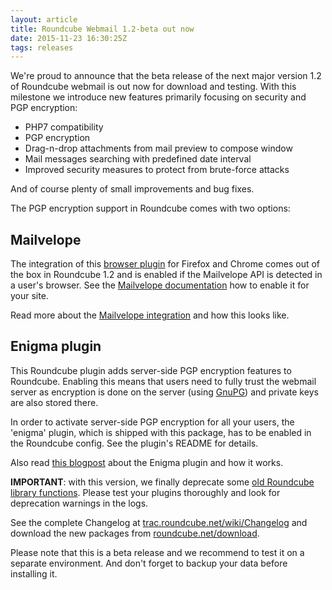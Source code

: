 ```yaml
---
layout: article
title: Roundcube Webmail 1.2-beta out now
date: 2015-11-23 16:30:25Z
tags: releases
---
```

We're proud to announce that the beta release of the next major version 1.2 of 
Roundcube webmail is out now for download and testing. With this milestone 
we introduce new features primarily focusing on security and PGP encryption:

* PHP7 compatibility
* PGP encryption
* Drag-n-drop attachments from mail preview to compose window
* Mail messages searching with predefined date interval
* Improved security measures to protect from brute-force attacks

And of course plenty of small improvements and bug fixes.

The PGP encryption support in Roundcube comes with two options:

## Mailvelope

The integration of this [browser plugin](https://www.mailvelope.com) for Firefox 
and Chrome comes  out of the box in Roundcube 1.2 and is enabled if the Mailvelope 
API is detected in a user's browser. See the [Mailvelope documentation](https://www.mailvelope.com/en/help#watchlist) 
how to enable it for your site.

Read more about the [Mailvelope integration](https://kolabian.wordpress.com/2015/10/10/mailvelope-integration-pgp-encryption/) 
and how this looks like.

## Enigma plugin

This Roundcube plugin adds server-side PGP encryption features to Roundcube. Enabling this 
means that users need to fully trust the webmail server as encryption is done on the server 
(using [GnuPG](https://gnupg.org)) and private keys are also stored there.

In order to activate server-side PGP encryption for all your users, the 'enigma'
plugin, which is shipped with this package, has to be enabled in the Roundcube config.
See the plugin's README for details.

Also read [this blogpost](https://kolabian.wordpress.com/2015/10/13/enigma-plugin-pgp-encryption/) 
about the Enigma plugin and how it works.

**IMPORTANT**: with this version, we finally deprecate some [old Roundcube library functions](https://github.com/roundcube/roundcubemail/blob/release-1.2/program/include/bc.php).
Please test your plugins thoroughly and look for deprecation warnings in the logs.

See the complete Changelog at [trac.roundcube.net/wiki/Changelog](http://trac.roundcube.net/wiki/Changelog) 
and download the new packages from  [roundcube.net/download](https://roundcube.net/download). 

Please note that this is a beta release and we recommend to test it on a
separate environment. And don't forget to backup your data before installing it.
